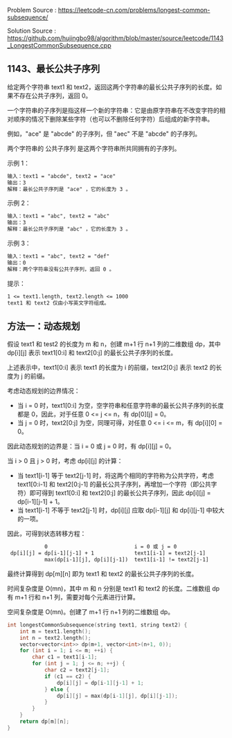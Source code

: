 <!--
 * @Author : Hu Jingbo
 * @Date   : 2021-09-25
-->

Problem Source : <https://leetcode-cn.com/problems/longest-common-subsequence/>

Solution Source : <https://github.com/hujingbo98/algorithm/blob/master/source/leetcode/1143_LongestCommonSubsequence.cpp>

## 1143、最长公共子序列

给定两个字符串 text1 和 text2，返回这两个字符串的最长公共子序列的长度。如果不存在公共子序列，返回 0。

一个字符串的子序列是指这样一个新的字符串：它是由原字符串在不改变字符的相对顺序的情况下删除某些字符（也可以不删除任何字符）后组成的新字符串。

例如，"ace" 是 "abcde" 的子序列，但 "aec" 不是 "abcde" 的子序列。

两个字符串的 公共子序列 是这两个字符串所共同拥有的子序列。

示例 1：

```txt
输入：text1 = "abcde", text2 = "ace"
输出：3  
解释：最长公共子序列是 "ace" ，它的长度为 3 。
```

示例 2：

```txt
输入：text1 = "abc", text2 = "abc"
输出：3
解释：最长公共子序列是 "abc" ，它的长度为 3 。
```

示例 3：

```txt
输入：text1 = "abc", text2 = "def"
输出：0
解释：两个字符串没有公共子序列，返回 0 。
```

提示：

```txt
1 <= text1.length, text2.length <= 1000
text1 和 text2 仅由小写英文字符组成。
```

## 方法一：动态规划

假设 text1 和 test2 的长度为 m 和 n，创建 m+1 行 n+1 列的二维数组 dp，其中 dp[i][j] 表示 text1[0:i] 和 text2[0:j] 的最长公共子序列的长度。

上述表示中，text1[0:i] 表示 text1 的长度为 i 的前缀，text2[0:j] 表示 text2 的长度为 j 的前缀。

考虑动态规划的边界情况：

- 当 i = 0 时，text1[0:i] 为空，空字符串和任意字符串的最长公共子序列的长度都是 0，因此，对于任意 0 <= j <= n，有 dp[0][j] = 0。
- 当 j = 0 时，text2[0:j] 为空，同理可得，对任意 0 <= i <= m，有 dp[i][0] = 0。

因此动态规划的边界是：当 i = 0 或 j = 0 时，有 dp[i][j] = 0。

当 i > 0 且 j > 0 时，考虑 dp[i][j] 的计算：

- 当 text1[i-1] 等于 text2[j-1] 时，将这两个相同的字符称为公共字符，考虑 text1[0:i-1] 和 text2[0:j-1] 的最长公共子序列，再增加一个字符（即公共字符）即可得到 text1[0:i] 和 text2[0:j] 的最长公共子序列，因此 dp[i][j] = dp[i-1][j-1] + 1。
- 当 text1[i-1] 不等于 text2[j-1] 时，dp[i][j] 应取 dp[i-1][j] 和 dp[i][j-1] 中较大的一项。

因此，可得到状态转移方程：

```txt
            0                            i = 0 或 j = 0
 dp[i][j] = dp[i-1][j-1] + 1             text1[i-1] = text2[j-1]
            max(dp[i-1][j], dp[i][j-1])  text1[i-1] != text2[j-1]
```

最终计算得到 dp[m][n] 即为 text1 和 text2 的最长公共子序列的长度。

时间复杂度是 O(mn)，其中 m 和 n 分别是 text1 和 text2 的长度。二维数组 dp 有 m+1 行和 n+1 列，需要对每个元素进行计算。

空间复杂度是 O(mn)。创建了 m+1 行 n+1 列的二维数组 dp。

```c++
int longestCommonSubsequence(string text1, string text2) {
    int m = text1.length();
    int n = text2.length();
    vector<vector<int>> dp(m+1, vector<int>(n+1, 0));
    for (int i = 1; i <= m; ++i) {
        char c1 = text1[i-1];
        for (int j = 1; j <= n; ++j) {
            char c2 = text2[j-1];
            if (c1 == c2) {
                dp[i][j] = dp[i-1][j-1] + 1;
            } else {
                dp[i][j] = max(dp[i-1][j], dp[i][j-1]);
            }
        }
    }
    return dp[m][n];
}
```
